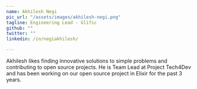 ```yaml
---
name: Akhilesh Negi
pic_url: "/assets/images/akhilesh-negi.png"
tagline: Engineering Lead - Glific
github: ""
twitter: ""
linkedin: /in/negiakhilesh/

---
```

Akhilesh likes finding innovative solutions to simple problems and contributing to open source projects. He is Team Lead at Project Tech4Dev and has been working on our open source project in Elixir for the past 3 years.